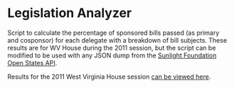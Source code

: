 # Legislation Analyzer

Script to calculate the percentage of sponsored bills passed (as primary and cosponsor) for each delegate with a breakdown of bill subjects. These results are for WV House during the 2011 session, but the script can be modified to be used with any JSON dump from the [Sunlight Foundation Open States API](http://sunlightlabs.github.io/openstates-api/).

Results for the 2011 West Virginia House session [can be viewed here](https://gist.githubusercontent.com/tylerpearson/bf360d78a3e3a42e6658/raw/8a90d1aef4f9c2042fcd597ad2b6ac9c183e2b50/results.json).
